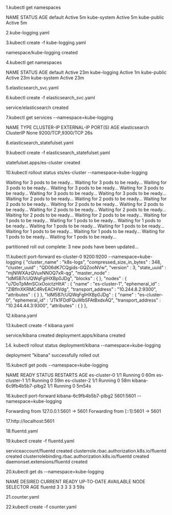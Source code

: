 1.kubectl get namespaces

NAME          STATUS    AGE
default       Active    5m
kube-system   Active    5m
kube-public   Active    5m

2.kube-logging.yaml 

3.kubectl create -f kube-logging.yaml

namespace/kube-logging created

4.kubectl get namespaces

NAME           STATUS    AGE
default        Active    23m
kube-logging   Active    1m
kube-public    Active    23m
kube-system    Active    23m

5.elasticsearch_svc.yaml

6.kubectl create -f elasticsearch_svc.yaml

service/elasticsearch created

7.kubectl get services --namespace=kube-logging

NAME            TYPE        CLUSTER-IP   EXTERNAL-IP   PORT(S)             AGE
elasticsearch   ClusterIP   None         <none>        9200/TCP,9300/TCP   26s

8.elasticsearch_statefulset.yaml

9.kubectl create -f elasticsearch_statefulset.yaml

statefulset.apps/es-cluster created

10.kubectl rollout status sts/es-cluster --namespace=kube-logging

Waiting for 3 pods to be ready...
Waiting for 3 pods to be ready...
Waiting for 3 pods to be ready...
Waiting for 3 pods to be ready...
Waiting for 3 pods to be ready...
Waiting for 3 pods to be ready...
Waiting for 3 pods to be ready...
Waiting for 2 pods to be ready...
Waiting for 2 pods to be ready...
Waiting for 2 pods to be ready...
Waiting for 2 pods to be ready...
Waiting for 2 pods to be ready...
Waiting for 2 pods to be ready...
Waiting for 2 pods to be ready...
Waiting for 2 pods to be ready...
Waiting for 2 pods to be ready...
Waiting for 1 pods to be ready...
Waiting for 1 pods to be ready...
Waiting for 1 pods to be ready...
Waiting for 1 pods to be ready...
Waiting for 1 pods to be ready...
Waiting for 1 pods to be ready...
Waiting for 1 pods to be ready...
Waiting for 1 pods to be ready...
Waiting for 1 pods to be ready...

partitioned roll out complete: 3 new pods have been updated...

11.kubectl port-forward es-cluster-0 9200:9200 --namespace=kube-logging
 {
  "cluster_name" : "k8s-logs",
  "compressed_size_in_bytes" : 348,
  "cluster_uuid" : "QD06dK7CQgids-GQZooNVw",
  "version" : 3,
  "state_uuid" : "mjNIWXAzQVuxNNOQ7xR-qg",
  "master_node" : "IdM5B7cUQWqFgIHXBp0JDg",
  "blocks" : { },
  "nodes" : {
    "u7DoTpMmSCixOoictzHItA" : {
      "name" : "es-cluster-1",
      "ephemeral_id" : "ZlBflnXKRMC4RvEACHIVdg",
      "transport_address" : "10.244.8.2:9300",
      "attributes" : { }
    },
    "IdM5B7cUQWqFgIHXBp0JDg" : {
      "name" : "es-cluster-0",
      "ephemeral_id" : "JTk1FDdFQuWbSFAtBxdxAQ",
      "transport_address" : "10.244.44.3:9300",
      "attributes" : { }
    },

12.kibana.yaml

13.kubectl create -f kibana.yaml

service/kibana created
deployment.apps/kibana created

14. kubectl rollout status deployment/kibana --namespace=kube-logging

deployment "kibana" successfully rolled out

15.kubectl get pods --namespace=kube-logging

NAME                      READY     STATUS    RESTARTS   AGE
es-cluster-0              1/1       Running   0          60m
es-cluster-1              1/1       Running   0          59m
es-cluster-2              1/1       Running   0          58m
kibana-6c9fb4b5b7-plbg2   1/1       Running   0          5m54s

16.kubectl port-forward kibana-6c9fb4b5b7-plbg2 5601:5601 --namespace=kube-logging

Forwarding from 127.0.0.1:5601 -> 5601
Forwarding from [::1]:5601 -> 5601

17.http://localhost:5601

18.fluentd.yaml

19.kubectl create -f fluentd.yaml

serviceaccount/fluentd created
clusterrole.rbac.authorization.k8s.io/fluentd created
clusterrolebinding.rbac.authorization.k8s.io/fluentd created
daemonset.extensions/fluentd created

20.kubectl get ds --namespace=kube-logging

NAME      DESIRED   CURRENT   READY     UP-TO-DATE   AVAILABLE   NODE SELECTOR   AGE
fluentd   3         3         3         3            3           <none>          59s

21.counter.yaml

22.kubectl create -f counter.yaml